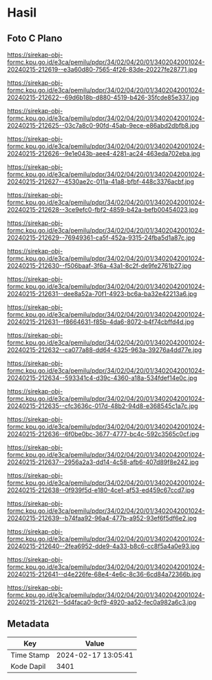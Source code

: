 # Hasil

## Foto C Plano

https://sirekap-obj-formc.kpu.go.id/e3ca/pemilu/pdpr/34/02/04/20/01/3402042001024-20240215-212619--e3a60d80-7565-4f26-83de-20227fe28771.jpg

https://sirekap-obj-formc.kpu.go.id/e3ca/pemilu/pdpr/34/02/04/20/01/3402042001024-20240215-212622--69d6b18b-d880-4519-b426-35fcde85e337.jpg

https://sirekap-obj-formc.kpu.go.id/e3ca/pemilu/pdpr/34/02/04/20/01/3402042001024-20240215-212625--03c7a8c0-90fd-45ab-9ece-e86abd2dbfb8.jpg

https://sirekap-obj-formc.kpu.go.id/e3ca/pemilu/pdpr/34/02/04/20/01/3402042001024-20240215-212626--9e1e043b-aee4-4281-ac24-463eda702eba.jpg

https://sirekap-obj-formc.kpu.go.id/e3ca/pemilu/pdpr/34/02/04/20/01/3402042001024-20240215-212627--4530ae2c-011a-41a8-bfbf-448c3376acbf.jpg

https://sirekap-obj-formc.kpu.go.id/e3ca/pemilu/pdpr/34/02/04/20/01/3402042001024-20240215-212628--3ce9efc0-fbf2-4859-b42a-befb00454023.jpg

https://sirekap-obj-formc.kpu.go.id/e3ca/pemilu/pdpr/34/02/04/20/01/3402042001024-20240215-212629--76949361-ca5f-452a-9315-24fba5d1a87c.jpg

https://sirekap-obj-formc.kpu.go.id/e3ca/pemilu/pdpr/34/02/04/20/01/3402042001024-20240215-212630--f506baaf-3f6a-43a1-8c2f-de9fe2761b27.jpg

https://sirekap-obj-formc.kpu.go.id/e3ca/pemilu/pdpr/34/02/04/20/01/3402042001024-20240215-212631--dee8a52a-70f1-4923-bc6a-ba32e42213a6.jpg

https://sirekap-obj-formc.kpu.go.id/e3ca/pemilu/pdpr/34/02/04/20/01/3402042001024-20240215-212631--f8664631-f85b-4da6-8072-b4f74cbffd4d.jpg

https://sirekap-obj-formc.kpu.go.id/e3ca/pemilu/pdpr/34/02/04/20/01/3402042001024-20240215-212632--ca077a88-dd64-4325-963a-39276a4dd77e.jpg

https://sirekap-obj-formc.kpu.go.id/e3ca/pemilu/pdpr/34/02/04/20/01/3402042001024-20240215-212634--593341c4-d39c-4360-a18a-534fdef14e0c.jpg

https://sirekap-obj-formc.kpu.go.id/e3ca/pemilu/pdpr/34/02/04/20/01/3402042001024-20240215-212635--cfc3636c-017d-48b2-94d8-e368545c1a7c.jpg

https://sirekap-obj-formc.kpu.go.id/e3ca/pemilu/pdpr/34/02/04/20/01/3402042001024-20240215-212636--6f0be0bc-3677-4777-bc4c-592c3565c0cf.jpg

https://sirekap-obj-formc.kpu.go.id/e3ca/pemilu/pdpr/34/02/04/20/01/3402042001024-20240215-212637--2956a2a3-dd14-4c58-afb6-407d89f8e242.jpg

https://sirekap-obj-formc.kpu.go.id/e3ca/pemilu/pdpr/34/02/04/20/01/3402042001024-20240215-212638--0f939f5d-e180-4ce1-af53-ed459c67ccd7.jpg

https://sirekap-obj-formc.kpu.go.id/e3ca/pemilu/pdpr/34/02/04/20/01/3402042001024-20240215-212639--b74faa92-96a4-477b-a952-93ef6f5df6e2.jpg

https://sirekap-obj-formc.kpu.go.id/e3ca/pemilu/pdpr/34/02/04/20/01/3402042001024-20240215-212640--2fea6952-dde9-4a33-b8c6-cc8f5a4a0e93.jpg

https://sirekap-obj-formc.kpu.go.id/e3ca/pemilu/pdpr/34/02/04/20/01/3402042001024-20240215-212641--d4e226fe-68e4-4e6c-8c36-6cd84a72366b.jpg

https://sirekap-obj-formc.kpu.go.id/e3ca/pemilu/pdpr/34/02/04/20/01/3402042001024-20240215-212621--5d4faca0-9cf9-4920-aa52-fec0a982a6c3.jpg


## Metadata

| Key        | Value               |
| ---------- | ------------------- |
| Time Stamp | 2024-02-17 13:05:41 |
| Kode Dapil | 3401                |



